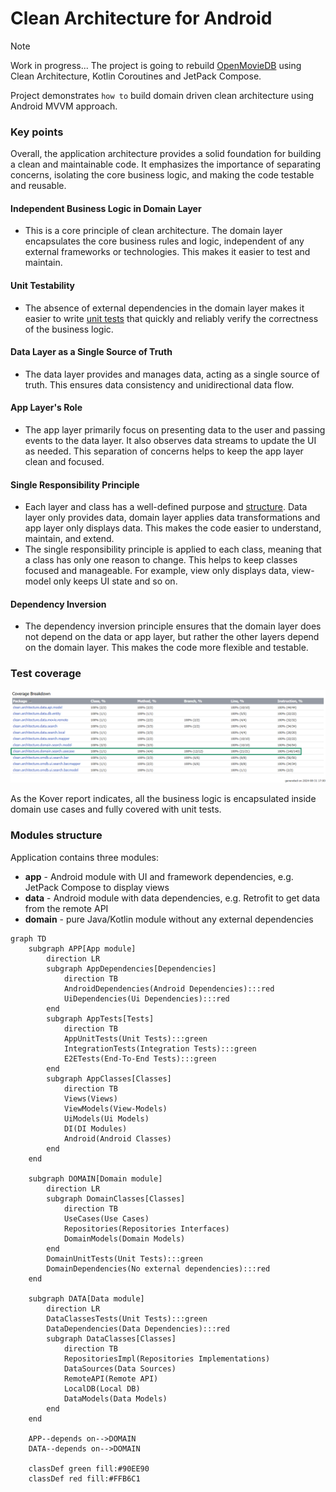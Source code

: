 # Clean Architecture for Android
> [!NOTE]
> Work in progress... The project is going to rebuild [OpenMovieDB](https://github.com/AntonShapovalov/Open-Movie-DB) using Clean Architecture, Kotlin Coroutines and JetPack Compose.

Project demonstrates `how to` build domain driven clean architecture using Android MVVM approach. 

### Key points
Overall, the application architecture provides a solid foundation for building a clean and maintainable code. It emphasizes the importance of separating concerns, isolating the core business logic, and making the code testable and reusable.

#### Independent Business Logic in Domain Layer
* This is a core principle of clean architecture. The domain layer encapsulates the core business rules and logic, independent of any external frameworks or technologies. This makes it easier to test and maintain.

#### Unit Testability
* The absence of external dependencies in the domain layer makes it easier to write [unit tests](#test-coverage) that quickly and reliably verify the correctness of the business logic.

#### Data Layer as a Single Source of Truth
* The data layer provides and manages data, acting as a single source of truth. This ensures data consistency and unidirectional data flow.

#### App Layer's Role
* The app layer primarily focus on presenting data to the user and passing events to the data layer. It also observes data streams to update the UI as needed. This separation of concerns helps to keep the app layer clean and focused.

#### Single Responsibility Principle
* Each layer and class has a well-defined purpose and [structure](#modules-structure). Data layer only provides data, domain layer applies data transformations and app layer only displays data. This makes the code easier to understand, maintain, and extend.
* The single responsibility principle is applied to each class, meaning that a class has only one reason to change. This helps to keep classes focused and manageable. For example, view only displays data, view-model only keeps UI state and so on.

#### Dependency Inversion
* The dependency inversion principle ensures that the domain layer does not depend on the data or app layer, but rather the other layers depend on the domain layer. This makes the code more flexible and testable.

### Test coverage
![link](screenshots/kover-report.png)

As the Kover report indicates, all the business logic is encapsulated inside domain use cases and fully covered with unit tests.

### Modules structure
Application contains three modules:
- **app** - Android module with UI and framework dependencies, e.g. JetPack Compose to display views
- **data** - Android module with data dependencies, e.g. Retrofit to get data from the remote API
- **domain** - pure Java/Kotlin module without any external dependencies

```mermaid
graph TD
    subgraph APP[App module]
        direction LR
        subgraph AppDependencies[Dependencies]
            direction TB
            AndroidDependencies(Android Dependencies):::red
            UiDependencies(Ui Dependencies):::red
        end
        subgraph AppTests[Tests]
            direction TB
            AppUnitTests(Unit Tests):::green
            IntegrationTests(Integration Tests):::green
            E2ETests(End-To-End Tests):::green
        end
        subgraph AppClasses[Classes]
            direction TB
            Views(Views)
            ViewModels(View-Models)
            UiModels(Ui Models)
            DI(DI Modules)
            Android(Android Classes)
        end
    end

    subgraph DOMAIN[Domain module]
        direction LR
        subgraph DomainClasses[Classes]
            direction TB
            UseCases(Use Cases)
            Repositories(Repositories Interfaces)
            DomainModels(Domain Models)
        end
        DomainUnitTests(Unit Tests):::green
        DomainDependencies(No external dependencies):::red
    end

    subgraph DATA[Data module]
        direction LR
        DataClassesTests(Unit Tests):::green
        DataDependencies(Data Dependencies):::red
        subgraph DataClasses[Classes]
            direction TB
            RepositoriesImpl(Repositories Implementations)
            DataSources(Data Sources)
            RemoteAPI(Remote API)
            LocalDB(Local DB)
            DataModels(Data Models)
        end
    end

    APP--depends on-->DOMAIN
    DATA--depends on-->DOMAIN
    
    classDef green fill:#90EE90
    classDef red fill:#FFB6C1
```
